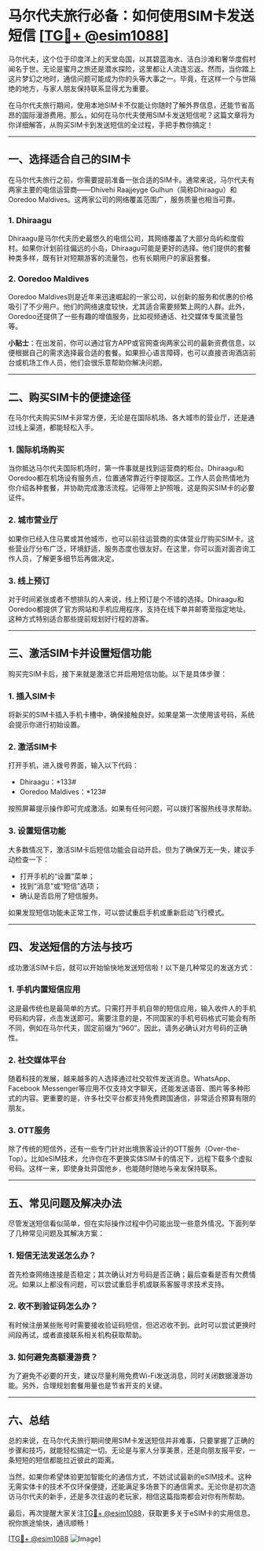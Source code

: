 # 马尔代夫旅行必备：如何使用SIM卡发送短信 [[TG💪+ @esim1088](https://t.me/s/esim1088)]

马尔代夫，这个位于印度洋上的天堂岛国，以其碧蓝海水、洁白沙滩和奢华度假村闻名于世。无论是蜜月之旅还是潜水探险，这里都让人流连忘返。然而，当你踏上这片梦幻之地时，通信问题可能成为你的头等大事之一。毕竟，在这样一个与世隔绝的地方，与家人朋友保持联系显得尤为重要。

在马尔代夫旅行期间，使用本地SIM卡不仅能让你随时了解外界信息，还能节省高昂的国际漫游费用。那么，如何在马尔代夫使用SIM卡发送短信呢？这篇文章将为你详细解答，从购买SIM卡到发送短信的全过程，手把手教你搞定！

---

## 一、选择适合自己的SIM卡

在马尔代夫旅行之前，你需要提前准备一张合适的SIM卡。通常来说，马尔代夫有两家主要的电信运营商——Dhivehi Raajjeyge Gulhun（简称Dhiraagu）和Ooredoo Maldives。这两家公司的网络覆盖范围广，服务质量也相当可靠。

### 1. Dhiraagu
Dhiraagu是马尔代夫历史最悠久的电信公司，其网络覆盖了大部分岛屿和度假村。如果你计划前往偏远的小岛，Dhiraagu可能是更好的选择。他们提供的套餐种类多样，既有针对短期游客的流量包，也有长期用户的家庭套餐。

### 2. Ooredoo Maldives
Ooredoo Maldives则是近年来迅速崛起的一家公司，以创新的服务和优惠的价格吸引了不少用户。他们的网络速度较快，尤其适合需要频繁上网的人群。此外，Ooredoo还提供了一些有趣的增值服务，比如视频通话、社交媒体专属流量包等。

**小贴士**：在出发前，你可以通过官方APP或官网查询两家公司的最新资费信息，以便根据自己的需求选择最合适的套餐。如果担心语言障碍，也可以直接咨询酒店前台或机场工作人员，他们会很乐意帮助你解决问题。

---

## 二、购买SIM卡的便捷途径

在马尔代夫购买SIM卡非常方便，无论是在国际机场、各大城市的营业厅，还是通过线上渠道，都能轻松入手。

### 1. 国际机场购买
当你抵达马尔代夫国际机场时，第一件事就是找到运营商的柜台。Dhiraagu和Ooredoo都在机场设有服务点，位置通常靠近行李提取区。工作人员会热情地为你介绍各种套餐，并协助完成激活流程。记得带上护照哦，这是购买SIM卡的必要证件。

### 2. 城市营业厅
如果你已经入住马累或其他城市，也可以前往运营商的实体营业厅购买SIM卡。这些营业厅分布广泛，环境舒适，服务态度也很友好。在这里，你可以面对面咨询工作人员，了解更多细节后再做决定。

### 3. 线上预订
对于时间紧张或者不想排队的人来说，线上预订是个不错的选择。Dhiraagu和Ooredoo都提供了官方网站和手机应用程序，支持在线下单并邮寄至指定地址。这种方式特别适合那些提前规划好行程的游客。

---

## 三、激活SIM卡并设置短信功能

购买完SIM卡后，接下来就是激活它并启用短信功能。以下是具体步骤：

### 1. 插入SIM卡
将新买的SIM卡插入手机卡槽中，确保接触良好。如果是第一次使用该号码，系统会提示你进行初始设置。

### 2. 激活SIM卡
打开手机，进入拨号界面，输入以下代码：
- Dhiraagu：*133#
- Ooredoo Maldives：*123#

按照屏幕提示操作即可完成激活。如果有任何问题，可以拨打客服热线寻求帮助。

### 3. 设置短信功能
大多数情况下，激活SIM卡后短信功能会自动开启。但为了确保万无一失，建议手动检查一下：
- 打开手机的“设置”菜单；
- 找到“消息”或“短信”选项；
- 确认是否启用了短信服务。

如果发现短信功能未正常工作，可以尝试重启手机或重新启动飞行模式。

---

## 四、发送短信的方法与技巧

成功激活SIM卡后，就可以开始愉快地发送短信啦！以下是几种常见的发送方式：

### 1. 手机内置短信应用
这是最传统也是最简单的方式。只需打开手机自带的短信应用，输入收件人的手机号码和内容，点击发送即可。需要注意的是，不同国家的手机号码格式可能会有所不同，例如在马尔代夫，固定前缀为“960”。因此，请务必确认对方号码的正确性。

### 2. 社交媒体平台
随着科技的发展，越来越多的人选择通过社交软件发送消息。WhatsApp、Facebook Messenger等应用不仅支持文字聊天，还能发送语音、图片等多种形式的内容。更重要的是，许多社交平台都支持免费跨国通信，非常适合预算有限的朋友。

### 3. OTT服务
除了传统的短信外，还有一些专门针对出境旅客设计的OTT服务（Over-the-Top）。比如eSIM技术，允许你在不更换实体SIM卡的情况下，远程下载多个虚拟号码。这样一来，即使身处异国他乡，也能随时随地与亲友保持联系。

---

## 五、常见问题及解决办法

尽管发送短信看似简单，但在实际操作过程中仍可能出现一些意外情况。下面列举了几种常见问题及其解决方案：

### 1. 短信无法发送怎么办？
首先检查网络连接是否稳定；其次确认对方号码是否正确；最后查看是否有欠费情况。如果以上都没有问题，可以尝试重启手机或联系客服寻求技术支持。

### 2. 收不到验证码怎么办？
有时候注册某些账号时需要接收验证码短信，但迟迟收不到。此时可以尝试更换时间段再试，或者直接联系相关机构获取帮助。

### 3. 如何避免高额漫游费？
为了避免不必要的开支，建议尽量利用免费Wi-Fi发送消息，同时关闭数据漫游功能。另外，合理规划套餐用量也是节省开支的关键。

---

## 六、总结

总的来说，在马尔代夫旅行期间使用SIM卡发送短信并非难事，只要掌握了正确的步骤和技巧，就能轻松搞定一切。无论是与家人分享美景，还是向朋友报平安，一条短短的短信都能拉近彼此的距离。

当然，如果你希望体验更加智能化的通信方式，不妨试试最新的eSIM技术。这种无需实体卡的技术不仅环保便捷，还能满足多场景下的通信需求。无论你是初次造访马尔代夫的新手，还是多次往返的老玩家，相信这篇指南都会对你有所帮助。

最后，再次提醒大家关注[TG💪+ @esim1088](https://t.me/s/esim1088)，获取更多关于eSIM卡的实用信息。祝你旅途愉快，通讯顺畅！

[[TG💪+ @esim1088](https://t.me/s/esim1088) ![Image](https://i.postimg.cc/4NQfJmqS/Snipaste-2025-05-13-00-14-12.png)]